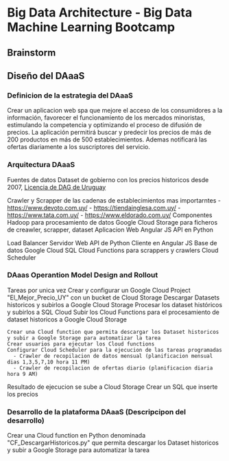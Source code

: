 
# Big Data Architecture - Big Data Machine Learning Bootcamp

## Brainstorm


## Diseño del DAaaS

### Definicion de la estrategia del DAaaS

Crear un aplicacion web spa que mejore el acceso de los consumidores a la información, favorecer el funcionamiento de los mercados minoristas, estimulando la competencia y optimizando el proceso de difusión de precios.
La aplicación permitirá buscar y predecir los precios de más de 200 productos en más de 500 establecimientos. 
Ademas notificará las ofertas diariamente a los suscriptores del servicio.

### Arquitectura DAaaS

Fuentes de datos
  Dataset de gobierno con los precios historicos desde 2007, [Licencia de DAG de Uruguay](https://www.gub.uy/agencia-gobierno-electronico-sociedad-informacion-conocimiento/sites/agencia-gobierno-electronico-sociedad-informacion-conocimiento/files/documentos/publicaciones/licencia_de_datos_abiertos_0.pdf)
  
  Crawler y Scrapper de las cadenas de establecimientos mas importarntes
    - https://www.devoto.com.uy/
    - https://tiendainglesa.com.uy/
    - https://www.tata.com.uy/
    - https://www.eldorado.com.uy/
Componentes
  Hadoop para procesamiento de datos
  Google Cloud Storage para ficheros de creawler, scrapper, dataset 
  Aplicacion Web
    Angular JS
    API en Python
    
  Load Balancer
  Servidor Web
    API de Python
    Cliente en Angular JS
    Base de datos Google Cloud SQL
  Cloud Functions para scrappers y crawlers
  Cloud Scheduler
  
### DAaas Operantion Model Design and Rollout
  Tareas por unica vez
    Crear y configurar un Google Cloud Project "El_Mejor_Precio_UY" con un bucket de Cloud Storage
    Descargar Datasets historicos y subirlos a Google Cloud Storage
    Procesar los dataset históricos y subirlos a SQL Cloud
    Subir los Cloud Functions para el procesamiento de dataset historicos a Google Cloud Storage
    
    Crear una Cloud function que permita descargar los Dataset historicos y subir a Google Storage para automatizar la tarea
    Crear usuarios para ejecutar los Cloud functions
    Configurar Cloud Scheduler para la ejecucion de las tareas programadas
      - Crawler de recopilacion de datos mensual (planificacion mensual dias 1,3,5,7,10 hora 11 PM)
      - Crawler de recopilacion de ofertas diario (planificacion diaria hora 9 AM)
    
  
  
  
  Resultado de ejecucion se sube a Cloud Storage
  Crear un SQL que inserte los precios

### Desarrollo de la plataforma DAaaS (Descripcipon del desarrollo)
  Crear una Cloud function en Python denominada "CF_DescargarHistoricos.py" que permita descargar los Dataset historicos y subir a Google Storage para automatizar la tarea









